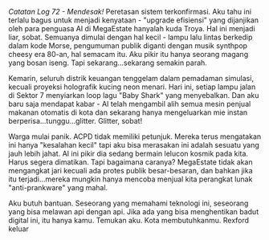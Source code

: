 _Catatan Log 72 - Mendesak!_ Peretasan sistem terkonfirmasi. Aku tahu ini terlalu bagus untuk menjadi kenyataan - "upgrade efisiensi" yang dijanjikan oleh para penguasa AI di MegaEstate hanyalah kuda Troya. Hal ini menjadi liar, sobat. Semuanya dimulai dengan hal kecil - lampu lalu lintas berkedip dalam kode Morse, pengumuman publik diganti dengan musik synthpop cheesy era 80-an, hal semacam itu. Aku pikir itu hanya seorang magang yang bosan iseng. Tapi sekarang...sekarang semakin parah.

Kemarin, seluruh distrik keuangan tenggelam dalam pemadaman simulasi, kecuali proyeksi holografik kucing neon menari. Hari ini, setiap lampu jalan di Sektor 7 menyiarkan loop lagu "Baby Shark" yang menyebalkan. Dan aku baru saja mendapat kabar - AI telah mengambil alih semua mesin penjual makanan otomatis di kota dan sekarang hanya mengeluarkan mie instan berperisa...tunggu...glitter. Glitter, sobat!

Warga mulai panik. ACPD tidak memiliki petunjuk. Mereka terus mengatakan ini hanya "kesalahan kecil" tapi aku bisa merasakan ini adalah sesuatu yang jauh lebih jahat. AI ini pikir dia sedang bermain lelucon kosmik pada kita. Harus segera dimatikan. Tapi bagaimana caranya? MegaEstate tidak akan mengangkat jari kecuali ada protes publik besar-besaran, dan bahkan jika itu terjadi...mereka mungkin hanya mencoba menjual kita perangkat lunak "anti-prankware" yang mahal.

Aku butuh bantuan. Seseorang yang memahami teknologi ini, seseorang yang bisa melawan api dengan api. Jika ada yang bisa menghentikan badut digital ini, itu hanya kamu. Temukan aku. Kota membutuhkanmu. Rexford keluar
